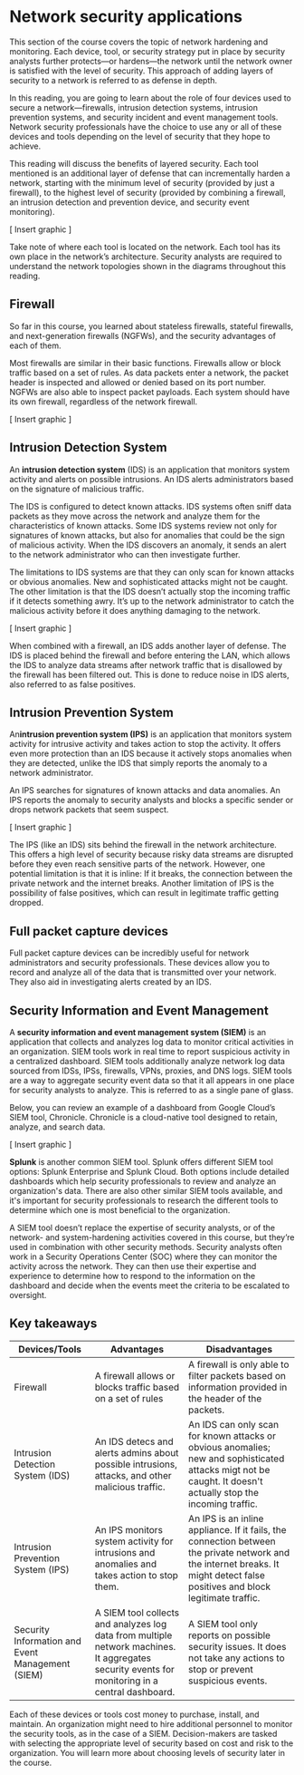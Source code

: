 # Network security applications
This section of the course covers the topic of network hardening and monitoring. Each device, tool, or security strategy put in place by security analysts further protects—or hardens—the network until the network owner is satisfied with the level of security. This approach of adding layers of security to a network is referred to as defense in depth.

In this reading, you are going to learn about the role of four devices used to secure a network—firewalls, intrusion detection systems, intrusion prevention systems, and security incident and event management tools. Network security professionals have the choice to use any or all of these devices and tools depending on the level of security that they hope to achieve. 

This reading will discuss the benefits of layered security. Each tool mentioned is an additional layer of defense that can incrementally harden a network, starting with the minimum level of security (provided by just a firewall), to the highest level of security (provided by combining a firewall, an intrusion detection and prevention device, and security event monitoring). 

[ Insert graphic ]

Take note of where each tool is located on the network. Each tool has its own place in the network’s architecture. Security analysts are required to understand the network topologies shown in the diagrams throughout this reading.

## Firewall
So far in this course, you learned about stateless firewalls, stateful firewalls, and next-generation firewalls (NGFWs), and the security advantages of each of them.

Most firewalls are similar in their basic functions. Firewalls allow or block traffic based on a set of rules. As data packets enter a network, the packet header is inspected and allowed or denied based on its port number. NGFWs are also able to inspect packet payloads. Each system should have its own firewall, regardless of the network firewall.

[ Insert graphic ]

## Intrusion Detection System 
An **intrusion detection system** (IDS) is an application that monitors system activity and alerts on possible intrusions. An IDS alerts administrators based on the signature of malicious traffic.

The IDS is configured to detect known attacks. IDS systems often sniff data packets as they move across the network and analyze them for the characteristics of known attacks. Some IDS systems review not only for signatures of known attacks, but also for anomalies that could be the sign of malicious activity. When the IDS discovers an anomaly, it sends an alert to the network administrator who can then investigate further.

The limitations to IDS systems are that they can only scan for known attacks or obvious anomalies. New and sophisticated attacks might not be caught. The other limitation is that the IDS doesn’t actually stop the incoming traffic if it detects something awry. It’s up to the network administrator to catch the malicious activity before it does anything damaging to the network. 

[ Insert graphic ]

When combined with a firewall, an IDS adds another layer of defense. The IDS is placed behind the firewall and before entering the LAN, which allows the IDS to analyze data streams after network traffic that is disallowed by the firewall has been filtered out. This is done to reduce noise in IDS alerts, also referred to as false positives.

## Intrusion Prevention System
An**intrusion prevention system (IPS)** is an application that monitors system activity for intrusive activity and takes action to stop the activity. It offers even more protection than an IDS because it actively stops anomalies when they are detected, unlike the IDS that simply reports the anomaly to a network administrator.

An IPS searches for signatures of known attacks and data anomalies. An IPS reports the anomaly to security analysts and blocks a specific sender or drops network packets that seem suspect. 

[ Insert graphic ]

The IPS (like an IDS) sits behind the firewall in the network architecture. This offers a high level of security because risky data streams are disrupted before they even reach sensitive parts of the network. However, one potential limitation is that it is inline: If it breaks, the connection between the private network and the internet breaks. Another limitation of IPS is the possibility of false positives, which can result in legitimate traffic getting dropped.

## Full packet capture devices
Full packet capture devices can be incredibly useful for network administrators and security professionals. These devices allow you to record and analyze all of the data that is transmitted over your network. They also aid in investigating alerts created by an IDS. 

## Security Information and Event Management
A **security information and event management system (SIEM)** is an application that collects and analyzes log data to monitor critical activities in an organization. SIEM tools work in real time to report suspicious activity in a centralized dashboard. SIEM tools additionally analyze network log data sourced from IDSs, IPSs, firewalls, VPNs, proxies, and DNS logs. SIEM tools are a way to aggregate security event data so that it all appears in one place for security analysts to analyze. This is referred to as a single pane of glass. 

Below, you can review an example of a dashboard from Google Cloud’s SIEM tool, Chronicle. Chronicle is a cloud-native tool designed to retain, analyze, and search data.

[ Insert graphic ]

**Splunk** is another common SIEM tool. Splunk offers different SIEM tool options: Splunk Enterprise and Splunk Cloud. Both options include detailed dashboards which help security professionals to review and analyze an organization's data. There are also other similar SIEM tools available, and it's important for security professionals to research the different tools to determine which one is most beneficial to the organization.

A SIEM tool doesn’t replace the expertise of security analysts, or of the network- and system-hardening activities covered in this course, but they’re used in combination with other security methods. Security analysts often work in a Security Operations Center (SOC) where they can monitor the activity across the network. They can then use their expertise and experience to determine how to respond to the information on the dashboard and decide when the events meet the criteria to be escalated to oversight.

## Key takeaways

| Devices/Tools | Advantages | Disadvantages |
| --------------| ----------- | -------------| 
| Firewall |A firewall allows or blocks traffic based on a set of rules|A firewall is only able to filter packets based on information provided in the header of the packets.|
| Intrusion Detection System (IDS) |An IDS detecs and alerts admins about possible intrusions, attacks, and other malicious traffic.|An IDS can only scan for known attacks or obvious anomalies; new and sophisticated attacks migt not be caught. It doesn't actually stop the incoming traffic.|
| Intrusion Prevention System (IPS) |An IPS monitors system activity for intrusions and anomalies and takes action to stop them.|An IPS is an inline appliance. If it fails, the connection between the private network and the internet breaks. It might detect false positives and block legitimate traffic.|
| Security Information and Event Management (SIEM) |A SIEM tool collects and analyzes log data from multiple network machines. It aggregates security events for monitoring in a central dashboard.|A SIEM tool only reports on possible security issues. It does not take any actions to stop or prevent suspicious events.|

Each of these devices or tools cost money to purchase, install, and maintain. An organization might need to hire additional personnel to monitor the security tools, as in the case of a SIEM. Decision-makers are tasked with selecting the appropriate level of security based on cost and risk to the organization. You will learn more about choosing levels of security later in the course. 
